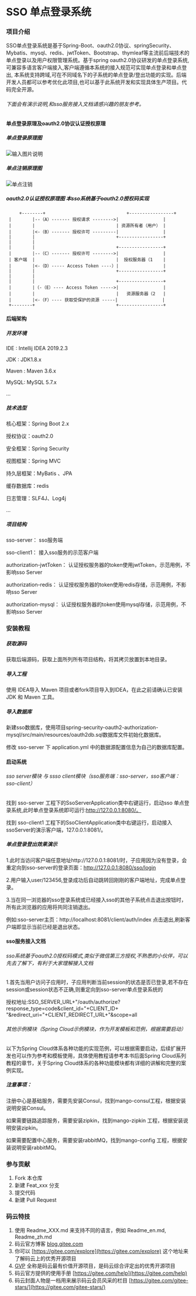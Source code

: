 # SSO 单点登录系统

### 项目介绍

SSO单点登录系统是基于Spring-Boot、oauth2.0协议、springSecurity、Mybatis、mysql、redis、jwtToken、Bootstrap、thymleaf等主流前后端技术的单点登录以及用户权限管理系统。基于spring oauth2.0协议研发的单点登录系统,可兼容多语言客户端接入,客户端遵循本系统的接入规范可实现单点登录和单点登出,
本系统支持跨域,可在不同域名下的子系统的单点登录/登出功能的实现。后端开发人员都可以参考优化此项目,也可以基于此系统开发和实现具体生产项目。代码完全开源。
###### 下面会有演示说明,和sso服务接入文档请感兴趣的朋友参考。

#### 单点登录原理及oauth2.0协议认证授权原理
##### 单点登录原理图
![输入图片说明](https://github.com/noodlesGood/Authorization-server/blob/master/images/sso%E7%99%BB%E5%BD%95.png "单点登录")
##### 单点注销原理图
![](https://github.com/noodlesGood/Authorization-server/blob/master/images/sso%E5%8D%95%E7%82%B9%E6%B3%A8%E9%94%80.png "单点注销")
##### oauth2.0认证授权原理图 本sso系统基于oauth2.0授权码实现
         +--------+                               +-----------------+
     |        |--（A）------- 授权请求 -------->|                 |
     |        |                               | 资源所有者（用户） |
     |        |<-（B）------- 授权许可 ---------|                 |
     |        |                               +-----------------+
     |        |
     |        |                               +-----------------+
     |        |--（C）------- 授权许可 -------->|                 |
     | 客户端  |                               |  授权服务器（1    |
     |        |<-（D）----- Access Token ----）|                 |
     |        |                               +-----------------+
     |        |
     |        |                               +-----------------+
     |        |（-（E）---- Access Token ----->|                 |
     |        |                               |   资源服务器（2   |
     |        |<-（F）---- 获取受保护的资源 -----|                 |
     +--------+                               +-----------------+


#### 后端架构

##### 开发环境

IDE : Intellij IDEA 2019.2.3

JDK : JDK1.8.x

Maven : Maven 3.6.x

MySQL: MySQL 5.7.x

…

##### 技术选型

核心框架：Spring Boot 2.x

授权协议：oauth2.0

安全框架：Spring Security 

视图框架：Spring MVC 

持久层框架：MyBatis 、JPA

缓存数据库：redis

日志管理：SLF4J、Log4j

…

##### 项目结构

sso-server： sso服务端

sso-client1： 接入sso服务的示范客户端

authorization-jwtToken： 认证授权服务器的token使用jwtToken，示范用例，不影响sso Server

authorization-redis： 认证授权服务器的token使用redis存储，示范用例，不影响sso Server

authorization-mysql： 认证授权服务器的token使用mysql存储，示范用例，不影响sso Server

### 安装教程

##### 获取源码
获取后端源码，获取上面所列所有项目结构，将其拷贝放置到本地目录。

##### 导入工程
使用 IDEA导入 Maven 项目或者fork项目导入到IDEA，在此之前请确认已安装 JDK 和 Maven 工具。

##### 导入数据库
新建sso数据库，使用项目spring-security-oauth2-authorization-mysql/src/main/resources/oauth2db.sql数据库文件初始化数据库。

修改 sso-server 下 application.yml 中的数据源配置信息为自己的数据库配置。

#### 启动系统

###### sso server模块 与 ssso client模块（sso服务端：sso-server，sso客户端：sso-client）

找到 sso-server 工程下的SsoServerApplication类中右键运行，启动sso 单点登录系统,此时单点登录系统即可运行:http://127.0.0.1:8080/。

找到 sso-client1 工程下的SsoClientApplication类中右键运行，启动接入ssoServer的演示客户端，127.0.0.1:8081/。

##### 单点登录登出效果演示

1.此时当访问客户端任意地址http://127.0.0.1:8081/时，子应用因为没有登录，会重定向到sso-server的登录页面：http://127.0.0.1:8080/sso/login

2.用户输入user/123456,登录成功后自动跳转回刚刚的客户端地址，完成单点登录。

3.当在同一浏览器的sso登录系统或已经接入sso的其他子系统点击退出按钮时，所有此浏览器的应用将共同注销退出。

例如:sso-server主页：http://localhost:8081/client/auth/index 点击退出,刷新客户端即显示当前已经是退出状态。

#### sso服务接入文档
  ###### sso系统基于oauth2.0授权码模式,类似于微信第三方授权,不熟悉的小伙伴，可以先去了解下，有利于大家理解接入文档
  1.首先当用户访问子应用时，子应用判断当前session的状态是否已登录,若不存在session或session状态不正确,则重定向到sso-server单点登录系统的
  
  授权地址:SSO_SERVER_URL+"/oauth/authorize?response_type=code&client_id="+CLIENT_ID+
            "&redirect_uri="+CLIENT_REDIRECT_URL+"&scope=all

###### 其他示例模块（Spring Cloud示例模块，作为开发模板和范例，根据需要启动）
以下为Spring Cloud体系各种功能的实现范例，可以根据需要启动，后续扩展开发也可以作为参考和模板使用，具体使用教程请参考本书后面Spring Cloud系列教程的章节，关于Spring Cloud体系的各种功能模块都有详细的讲解和完整的案例实现。


##### 注意事项：
注册中心是基础服务，需要先安装Consul，找到mango-consul工程，根据安装说明安装Consul。

如果需要链路追踪服务，需要安装zipkin，找到mango-zipkin 工程，根据安装说明安装zipkin。

如果需要配置中心服务，需要安装rabbitMQ，找到mango-config 工程，根据安装说明安装rabbitMQ。


### 参与贡献

1. Fork 本仓库
2. 新建 Feat_xxx 分支
3. 提交代码
4. 新建 Pull Request


### 码云特技

1. 使用 Readme\_XXX.md 来支持不同的语言，例如 Readme\_en.md, Readme\_zh.md
2. 码云官方博客 [blog.gitee.com](https://blog.gitee.com)
3. 你可以 [https://gitee.com/explore](https://gitee.com/explore) 这个地址来了解码云上的优秀开源项目
4. [GVP](https://gitee.com/gvp) 全称是码云最有价值开源项目，是码云综合评定出的优秀开源项目
5. 码云官方提供的使用手册 [https://gitee.com/help](https://gitee.com/help)
6. 码云封面人物是一档用来展示码云会员风采的栏目 [https://gitee.com/gitee-stars/](https://gitee.com/gitee-stars/)

